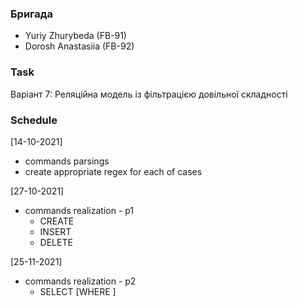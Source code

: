 ### Бригада
* Yuriy Zhurybeda (FB-91)
* Dorosh Anastasiia (FB-92)

### Task
Варіант 7: Реляційна модель із фільтрацією довільної складності

### Schedule
[14-10-2021] 
 - commands parsings	   
 - create appropriate regex for each of cases

[27-10-2021] 
 - commands realization - p1	   
    - CREATE
    - INSERT
    - DELETE

[25-11-2021] 
  - commands realization - p2
    - SELECT [WHERE ]
